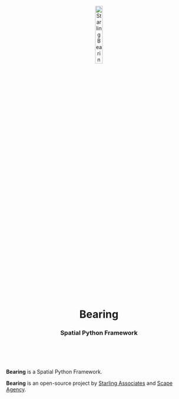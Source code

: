 <header>
<p align="center">
    <img src="assets/image/logo_dark.png" width="20%" height="20%" alt="Starling Bearing Logo">
</p>
<h1 align='center' style='border-bottom: none;'>Bearing</h1>
<h3 align='center'>Spatial Python Framework</h3>
</header>
<br/>


**Bearing** is a Spatial Python Framework.


**Bearing** is an open-source project by [Starling Associates](https://www.starling.associates "Starling Associates website") and [Scape Agency](https://www.scape.agency "Scape Agency website").